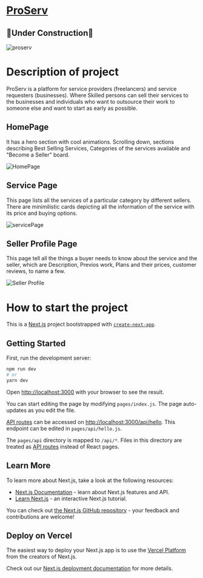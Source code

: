# [ProServ]()

## 🚧Under Construction🚧

![proserv](https://user-images.githubusercontent.com/56340999/162289072-369ceaf7-23f9-42e4-aeff-9f25a3f98ba4.gif)

# Description of project
ProServ is a platform for service providers (freelancers) and service requesters (businesses). Where Skilled persons can sell their services to the businesses and individuals who want to outsource their work to someone else and want to start as early as possible.

## HomePage
It has a hero section with cool animations. Scrolling down, sections describing Best Selling Services, Categories of the services available and "Become a Seller" board.

![HomePage](https://user-images.githubusercontent.com/56340999/162290429-f028ace0-0ef7-4605-8b55-e7cc3148c475.png)

## Service Page
This page lists all the services of a particular category by different sellers. There are minimilistic cards depicting all the information of the service with its price and buying options.

![servicePage](https://user-images.githubusercontent.com/56340999/162290448-40901773-91f7-4044-ac2b-a1ba71344d80.png)

## Seller Profile Page
This page tell all the things a buyer needs to know about the service and the seller, which are Description, Previos work, Plans and their prices, customer reviews, to name a few.

![Seller Profile](https://user-images.githubusercontent.com/56340999/162290460-99c69dd6-2e35-4790-9e41-799ac3e08e25.png)

# How to start the project
This is a [Next.js](https://nextjs.org/) project bootstrapped with [`create-next-app`](https://github.com/vercel/next.js/tree/canary/packages/create-next-app).

## Getting Started

First, run the development server:

```bash
npm run dev
# or
yarn dev
```

Open [http://localhost:3000](http://localhost:3000) with your browser to see the result.

You can start editing the page by modifying `pages/index.js`. The page auto-updates as you edit the file.

[API routes](https://nextjs.org/docs/api-routes/introduction) can be accessed on [http://localhost:3000/api/hello](http://localhost:3000/api/hello). This endpoint can be edited in `pages/api/hello.js`.

The `pages/api` directory is mapped to `/api/*`. Files in this directory are treated as [API routes](https://nextjs.org/docs/api-routes/introduction) instead of React pages.

## Learn More

To learn more about Next.js, take a look at the following resources:

- [Next.js Documentation](https://nextjs.org/docs) - learn about Next.js features and API.
- [Learn Next.js](https://nextjs.org/learn) - an interactive Next.js tutorial.

You can check out [the Next.js GitHub repository](https://github.com/vercel/next.js/) - your feedback and contributions are welcome!

## Deploy on Vercel

The easiest way to deploy your Next.js app is to use the [Vercel Platform](https://vercel.com/new?utm_medium=default-template&filter=next.js&utm_source=create-next-app&utm_campaign=create-next-app-readme) from the creators of Next.js.

Check out our [Next.js deployment documentation](https://nextjs.org/docs/deployment) for more details.
